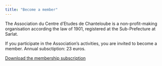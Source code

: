 ```yaml
---
title: "Become a member"
---
```


The Association du Centre d’Etudes de Chanteloube is a non-profit-making organisation according the law of 1901, registered at the Sub-Prefecture at Sarlat. 

If you participate in the Association’s activities, you are invited to become a member. Annual subsctiption: 23 euros. 

[ Download the membership subscription ](http://www.songtsen.org/chanteloube/wp-content/uploads/sites/5/2017/02/Appelcot17-e.pdf)
